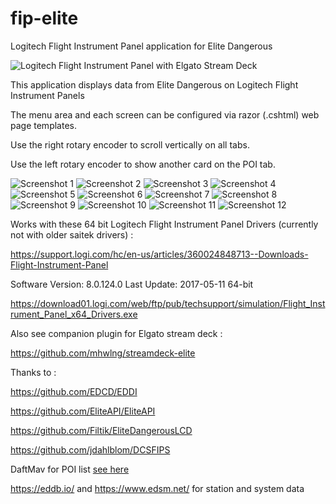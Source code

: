 # fip-elite
Logitech Flight Instrument Panel application for Elite Dangerous

![Logitech Flight Instrument Panel with Elgato Stream Deck](https://i.imgur.com/HTcbXx9.jpg)

This application displays data from Elite Dangerous on Logitech Flight Instrument Panels

The menu area and each screen can be configured via razor (.cshtml) web page templates.

Use the right rotary encoder to scroll vertically on all tabs.

Use the left rotary encoder to show another card on the POI tab.

![Screenshot 1](https://i.imgur.com/gmZVF4P.png)
![Screenshot 2](https://i.imgur.com/9xoj8d8.png)
![Screenshot 3](https://i.imgur.com/iJnHuOV.png)
![Screenshot 4](https://i.imgur.com/16pc2zo.png)
![Screenshot 5](https://i.imgur.com/z6gq2Ok.png)
![Screenshot 6](https://i.imgur.com/WJHBVIX.png)
![Screenshot 7](https://i.imgur.com/SaMQ2H2.png)
![Screenshot 8](https://i.imgur.com/dHuz0fq.png)
![Screenshot 9](https://i.imgur.com/5UatgrF.png)
![Screenshot 10](https://i.imgur.com/F2CjRWi.png)
![Screenshot 11](https://i.imgur.com/eS2OScl.png)
![Screenshot 12](https://i.imgur.com/iBhMo4L.png)

Works with these 64 bit Logitech Flight Instrument Panel Drivers (currently not with older saitek drivers) :

https://support.logi.com/hc/en-us/articles/360024848713--Downloads-Flight-Instrument-Panel

Software Version: 8.0.124.0
Last Update: 2017-05-11
64-bit

https://download01.logi.com/web/ftp/pub/techsupport/simulation/Flight_Instrument_Panel_x64_Drivers.exe


Also see companion plugin for Elgato stream deck :

https://github.com/mhwlng/streamdeck-elite

Thanks to :

https://github.com/EDCD/EDDI

https://github.com/EliteAPI/EliteAPI

https://github.com/Filtik/EliteDangerousLCD

https://github.com/jdahlblom/DCSFIPS

DaftMav for POI list [see here](https://www.reddit.com/r/EliteDangerous/comments/9mfiug/edison_a_tool_which_helps_getting_to_planet/)

https://eddb.io/ and https://www.edsm.net/ for station and system data
